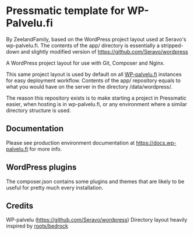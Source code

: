 # Pressmatic template for WP-Palvelu.fi

By ZeelandFamily, based on the WordPress project layout used at Seravo's wp-palvelu.fi. The contents of the app/ directory is essentially a stripped-down and slightly modified version of https://github.com/Seravo/wordpress

A WordPress project layout for use with Git, Composer and Nginx.

This same project layout is used by default on all [WP-palvelu.fi](https://wp-palvelu.fi) instances for easy deployment workflow. Contents of the app/ repository equals to what you would have on the server in the directory /data/wordpress/.

The reason this repository exists is to make starting a project in Pressmatic easier, when hosting is in wp-palvelu.fi, or any environment where a similar directory structure is used.

## Documentation

Please see production environment documentation at https://docs.wp-palvelu.fi for more info.

## WordPress plugins

The composer.json contains some plugins and themes that are likely to be useful for pretty much every installation.

## Credits

WP-palvelu (https://github.com/Seravo/wordpress)
Directory layout heavily inspired by [roots/bedrock](https://github.com/roots/bedrock)


